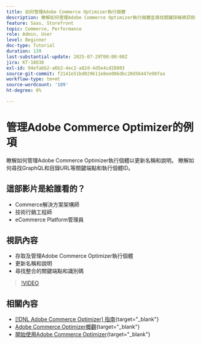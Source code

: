 ```yaml
---
title: 如何管理Adobe Commerce Optimizer執行個體
description: 瞭解如何管理Adobe Commerce Optimizer執行個體並尋找關鍵詳細資訊和端點
feature: Saas, Storefront
topic: Commerce, Performance
role: Admin, User
level: Beginner
doc-type: Tutorial
duration: 139
last-substantial-update: 2025-07-29T00:00:00Z
jira: KT-18638
exl-id: 94efabb2-a6b2-4ec2-a82d-4d5e4cd28803
source-git-commit: f2141e51bd029611e8ee086dbc20d56447e98faa
workflow-type: tm+mt
source-wordcount: '109'
ht-degree: 0%

---
```


# 管理Adobe Commerce Optimizer的例項

瞭解如何管理Adobe Commerce Optimizer執行個體以更新名稱和說明。  瞭解如何尋找GraphQL和目錄URL等關鍵端點和執行個體ID。

## 這部影片是給誰看的？

* Commerce解決方案架構師
* 技術行銷工程師
* eCommerce Platform管理員

## 視訊內容

* 存取及管理Adobe Commerce Optimizer執行個體
* 更新名稱和說明
* 尋找整合的關鍵端點和識別碼

>[!VIDEO](https://video.tv.adobe.com/v/3470232?learn=on&enablevpops)

## 相關內容

* [[!DNL Adobe Commerce Optimizer] 指南](https://experienceleague.adobe.com/zh-hant/docs/commerce/optimizer/overview){target="_blank"}
* [Adobe Commerce Optimizer概觀](https://experienceleague.adobe.com/zh-hant/docs/commerce-learn/tutorials/adobe-commerce-optimizer/overview){target="_blank"}
* [開始使用Adobe Commerce Optimizer](https://experienceleague.adobe.com/zh-hant/docs/commerce/optimizer/get-started){target="_blank"}
